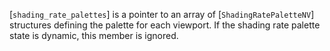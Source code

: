 [`shading_rate_palettes`] is a pointer to an array of
[`ShadingRatePaletteNV`] structures defining the palette for each
viewport.
If the shading rate palette state is dynamic, this member is ignored.